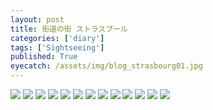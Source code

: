 ```yaml
---
layout: post
title: 街道の街 ストラスブール
categories: ['diary']
tags: ['Sightseeing']
published: True
eyecatch: /assets/img/blog_strasbourg01.jpg
---
```


<img src="/assets/img/blog_strasbourg01.jpg" class="image-on-frame image-fade">

<img src="/assets/img/blog_strasbourg02.jpg" class="image-on-frame image-fade">

<img src="/assets/img/blog_strasbourg03.jpg" class="image-on-frame image-fade">

<img src="/assets/img/blog_strasbourg04.jpg" class="image-on-frame-small image-fade">

<img src="/assets/img/blog_strasbourg05.jpg" class="image-on-frame image-fade">

<img src="/assets/img/blog_strasbourg06.jpg" class="image-on-frame image-fade">

<img src="/assets/img/blog_strasbourg07.jpg" class="image-on-frame image-fade">

<img src="/assets/img/blog_strasbourg08.jpg" class="image-on-frame image-fade">

<img src="/assets/img/blog_strasbourg09.jpg" class="image-on-frame image-fade">

<img src="/assets/img/blog_strasbourg10.jpg" class="image-on-frame image-fade">

<img src="/assets/img/blog_strasbourg11.jpg" class="image-on-frame image-fade">

<img src="/assets/img/blog_strasbourg12.jpg" class="image-on-frame image-fade">

<img src="/assets/img/blog_strasbourg13.jpg" class="image-on-frame image-fade">